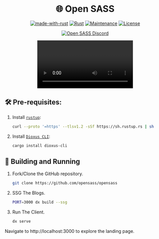 <div align="center">

# 🌐 Open SASS

[![made-with-rust](https://img.shields.io/badge/Made%20with-Rust-1f425f.svg?logo=rust&logoColor=white)](https://www.rust-lang.org/)
[![Rust](https://img.shields.io/badge/Rust-1.79%2B-blue.svg)](https://www.rust-lang.org)
[![Maintenance](https://img.shields.io/badge/Maintained%3F-yes-green.svg)](https://github.com/wiseaidev)
[![License](https://img.shields.io/badge/license-MIT-blue.svg)](LICENSE)

[![Open SASS Discord](https://dcbadge.limes.pink/api/server/b5JbvHW5nv)](https://discord.gg/b5JbvHW5nv)

<video src="https://github.com/user-attachments/assets/b376b575-69e9-4a67-a6ac-ad5104a9e3aa"></video>

</div>

## 🛠️ Pre-requisites:

1. Install [`rustup`](https://www.rust-lang.org/tools/install):

   ```sh
   curl --proto '=https' --tlsv1.2 -sSf https://sh.rustup.rs | sh
   ```

1. Install [`Dioxus CLI`](https://dioxuslabs.com/learn/0.6/getting_started):

   ```sh
   cargo install dioxus-cli
   ```

## 🚀 Building and Running

1. Fork/Clone the GitHub repository.

   ```sh
   git clone https://github.com/opensass/opensass
   ```

1. SSG The Blogs.

   ```sh
   PORT=3000 dx build --ssg
   ```

1. Run The Client.

   ```sh
   dx serve
   ```

Navigate to http://localhost:3000 to explore the landing page.